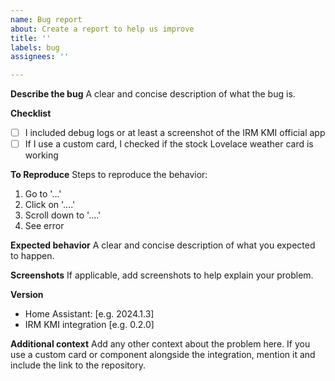 ```yaml
---
name: Bug report
about: Create a report to help us improve
title: ''
labels: bug
assignees: ''

---
```


<!-- Thanks for trying out the integration and filling a bug report !
To help with troubleshooting, please include DEBUG logs or at least a screenshot of the official IRM KMI app with the same location at the same time.

Here is how to enable the logs: go to Settings > Devices & services > IRM KMI integration > Enable debug logging.
Then, reload the integration: on the same page, under the "Service" panel, click the three dots and "Reload".
Do you thing to trigger the bug.
Get the debug logs: go to Settings > Devices & services > IRM KMI integration > Disable debug logging.
Download the file and attach it here.
-->

**Describe the bug**
A clear and concise description of what the bug is.

**Checklist**
- [ ] I included debug logs or at least a screenshot of the IRM KMI official app
- [ ] If I use a custom card, I checked if the stock Lovelace weather card is working

**To Reproduce**
Steps to reproduce the behavior:
1. Go to '...'
2. Click on '....'
3. Scroll down to '....'
4. See error

**Expected behavior**
A clear and concise description of what you expected to happen.

**Screenshots**
If applicable, add screenshots to help explain your problem.

**Version**
 - Home Assistant: [e.g. 2024.1.3]
 - IRM KMI integration [e.g. 0.2.0]

**Additional context**
Add any other context about the problem here.  If you use a custom card or component alongside the integration, mention it and include the link to the repository.
